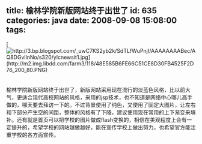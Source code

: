 title: 榆林学院新版网站终于出世了
id: 635
categories: java
date: 2008-09-08 15:08:00
tags:
---

[](http://3.bp.blogspot.com/_uwC7KS2yb2k/SdTLfWuPnjI/AAAAAAAABec/AQ8DGvllnNo/s1600-h/ylcnewsit1.jpg)[![http://3.bp.blogspot.com/_uwC7KS2yb2k/SdTLfWuPnjI/AAAAAAAABec/AQ8DGvllnNo/s320/ylcnewsit1.jpg](http://m2.img.libdd.com/farm3/118/48E585B6FE66C51CE8D30FB4525F2D76_200_80.PNG)</img>](http://3.bp.blogspot.com/_uwC7KS2yb2k/SdTLfWuPnjI/AAAAAAAABec/AQ8DGvllnNo/s320/ylcnewsit1.jpg)
</br>
</br>
</br>榆林学院新版网站终于出世了，新版网站采用现在流行的淡蓝色风格，比以前大气，更适合现代高校网站的风格，采用的jsp技术，也不知道是网络中心哪儿高手做的，哪天要去拜访一下的。不过背景使用了纯色，又使用了固定大图片，让左右和下部分产生空的间距，整体的风格有了下降，建议使用现在常用的上下渐变来填补。还有就是首页可以把学校的图片做成flash变换的，相信在美观程度上会有一定提升的，希望学校的网站越做越好，能在宣传学校上做出努力，也希望官方能注重学校的各方面宣传。
